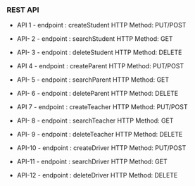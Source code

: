 ### REST API
* API  1 - endpoint : createStudent HTTP Method: PUT/POST
* API- 2 - endpoint : searchStudent HTTP Method: GET
* API- 3 - endpoint : deleteStudent HTTP Method: DELETE

* API  4 - endpoint : createParent HTTP Method: PUT/POST
* API- 5 - endpoint : searchParent HTTP Method: GET
* API- 6 - endpoint : deleteParent HTTP Method: DELETE

* API  7 - endpoint : createTeacher HTTP Method: PUT/POST
* API- 8 - endpoint : searchTeacher HTTP Method: GET
* API- 9 - endpoint : deleteTeacher HTTP Method: DELETE

* API-10 - endpoint : createDriver HTTP Method: PUT/POST
* API-11 - endpoint : searchDriver HTTP Method: GET
* API-12 - endpoint : deleteDriver HTTP Method: DELETE
